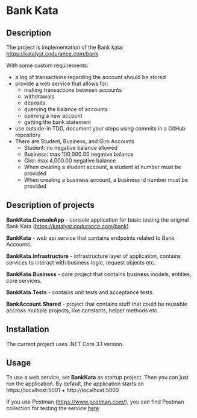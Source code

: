 # Bank Kata

## Description
The project is implementation of the Bank kata: https://katalyst.codurance.com/bank

With some custom requirements:
* a log of transactions regarding the account should be stored
* provide a web service that allows for:
  * making transactions between accounts
  * withdrawals
  * deposits
  * querying the balance of accounts
  * opening a new account
  * getting the bank statement
* use outside-in TDD, document your steps using commits in a GitHub repository
* There are Student, Business, and Giro Accounts
  * Student: no negative balance allowed
  * Business: max 100,000.00 negative balance
  * Giro: max 4,000.00 negative balance
  * When creating a student account, a student id number must be provided
  * When creating a business account, a business id number must be provided


## Description of projects
**BankKata.ConsoleApp** - console application for basic testing the original Bank Kata (https://katalyst.codurance.com/bank).

**BankKata** - web api service that contains endpoints related to Bank Accounts.

**BankKata.Infrastructure** - infrastructure layer of application, contains services to interact with business logic, request objects etc.

**BankKata.Business** - core project that contains business models, entities, core services.

**BankKata.Tests** - contains unit tests and acceptance tests.

**BankAccount.Shared** - project that contains stuff that could be reusable accross multiple projects, like constants, helper methods etc.

## Installation
The current project uses .NET Core 3.1 version.

## Usage
To use a web service, set **BankKata** as startup project. Then you can just run the application.
By default, the application starts on https://localhost:5001 + http://localhost:5000

If you use Postman (https://www.postman.com/), you can find Postman collection for testing the service [here](./BankKata.postman_collection.json)

